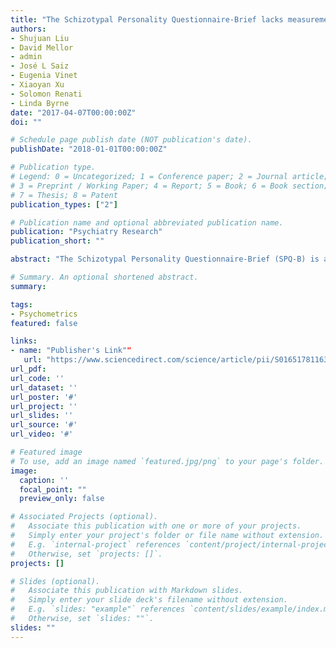 ```yaml
---
title: "The Schizotypal Personality Questionnaire-Brief lacks measurement invariance across three countries"
authors:
- Shujuan Liu
- David Mellor
- admin
- José L Saiz
- Eugenia Vinet
- Xiaoyan Xu
- Solomon Renati
- Linda Byrne
date: "2017-04-07T00:00:00Z"
doi: ""

# Schedule page publish date (NOT publication's date).
publishDate: "2018-01-01T00:00:00Z"

# Publication type.
# Legend: 0 = Uncategorized; 1 = Conference paper; 2 = Journal article;
# 3 = Preprint / Working Paper; 4 = Report; 5 = Book; 6 = Book section;
# 7 = Thesis; 8 = Patent
publication_types: ["2"]

# Publication name and optional abbreviated publication name.
publication: "Psychiatry Research"
publication_short: ""

abstract: "The Schizotypal Personality Questionnaire-Brief (SPQ-B) is a commonly-used tool for measuring schizotypal personality traits and due to its wide application, its cross-cultural validity is of interest. Previous studies suggest that the SPQ-B either has a three- or four-factor structure, but the majority of studies have been conducted in Western contexts and little is known about the psychometric properties of the scale in other populations. In this study factorial invariance testing across three cultural contexts-Australia, China and Chile was conducted. In total, 729 young adults (Mean age = 23.99 years, SD = 9.87 years) participated. Invariance testing did not support the four-factor model across three countries. Confirmatory Factor Analyses revealed that neither the four- nor three-factor model had strong fit in any of the settings. However, in comparison with other competing models, the four-factor model showed the best for the Australian sample, while the three-factor model was the most reasonable for both Chinese and Chilean samples. The reliability of the SPQ-B scores, estimated with Omega, ranged from 0.86 to 0.91. These findings suggest that the SPQ-B factors are not consistent across different cultural groups. We suggest that these differences could be attributed to potential confounding cultural and translation issues."

# Summary. An optional shortened abstract.
summary: 

tags:
- Psychometrics
featured: false

links:
- name: "Publisher's Link""
   url: "https://www.sciencedirect.com/science/article/pii/S0165178116318716?via%3Dihub"
url_pdf: 
url_code: ''
url_dataset: ''
url_poster: '#'
url_project: ''
url_slides: ''
url_source: '#'
url_video: '#'

# Featured image
# To use, add an image named `featured.jpg/png` to your page's folder. 
image:
  caption: ''
  focal_point: ""
  preview_only: false

# Associated Projects (optional).
#   Associate this publication with one or more of your projects.
#   Simply enter your project's folder or file name without extension.
#   E.g. `internal-project` references `content/project/internal-project/index.md`.
#   Otherwise, set `projects: []`.
projects: []

# Slides (optional).
#   Associate this publication with Markdown slides.
#   Simply enter your slide deck's filename without extension.
#   E.g. `slides: "example"` references `content/slides/example/index.md`.
#   Otherwise, set `slides: ""`.
slides: ""
---
```

